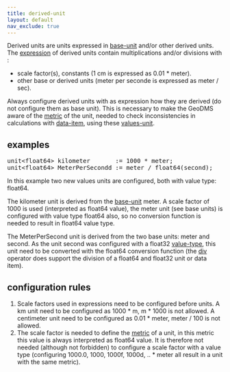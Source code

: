 ```yaml
---
title: derived-unit
layout: default
nav_exclude: true
---
```

Derived units are units expressed in [base-unit](base-unit) and/or other derived units. The [expression](expression) of derived units contain multiplications and/or divisions with :

- scale factor(s), constants (1 cm is expressed as 0.01 * meter).
- other base or derived units (meter per seconde is expressed as meter / sec).

Always configure derived units with as expression how they are derived (do not configure them as base unit). This is necessary to make the GeoDMS aware of the [metric](metric) of the unit, needed to check inconsistencies in calculations with [data-item](data-item), using these [values-unit](values-unit).

## examples

<pre>
unit&lt;float64&gt; kilometer       := 1000 * meter;
unit&lt;float64&gt; MeterPerSecondd := meter / float64(second);
</pre>

In this example two new values units are configured, both with value type: float64.

The kilometer unit is derived from the [base-unit](base-unit) meter. A scale factor of 1000 is used (interpreted as float64 value), the meter unit (see base units) is configured with value type float64 also, so no conversion function is needed to result in float64 value type.

The MeterPerSecond unit is derived from the two base units: meter and second. As the unit second was configured with a float32  [value-type](value-type), this unit need to be converted with the float64 conversion function (the [div](div) operator does support the division of a float64 and float32 unit or data item).

## configuration rules

1. Scale factors used in expressions need to be configured before units. A km unit need to be configured as 1000 * m, m * 1000 is not allowed. A centimeter unit need to be configured as 0.01 * meter, meter / 100 is not allowed.
2. The scale factor is needed to define the [metric](metric) of a unit, in this metric this value is always interpreted as float64 value. It is therefore not needed (although not forbidden) to configure a scale factor with a value type (configuring 1000.0, 1000, 1000f, 1000d, .. * meter all result in a unit with the same metric).